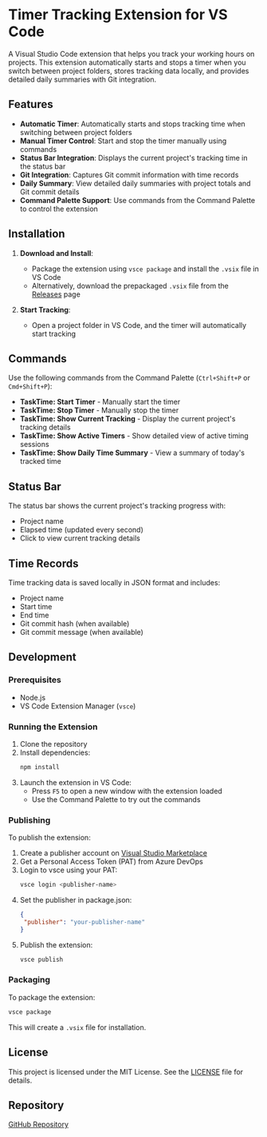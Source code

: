 # Timer Tracking Extension for VS Code

A Visual Studio Code extension that helps you track your working hours on projects. This extension automatically starts and stops a timer when you switch between project folders, stores tracking data locally, and provides detailed daily summaries with Git integration.

## Features

- **Automatic Timer**: Automatically starts and stops tracking time when switching between project folders
- **Manual Timer Control**: Start and stop the timer manually using commands
- **Status Bar Integration**: Displays the current project's tracking time in the status bar
- **Git Integration**: Captures Git commit information with time records
- **Daily Summary**: View detailed daily summaries with project totals and Git commit details
- **Command Palette Support**: Use commands from the Command Palette to control the extension

## Installation

1. **Download and Install**:

   - Package the extension using `vsce package` and install the `.vsix` file in VS Code
   - Alternatively, download the prepackaged `.vsix` file from the [Releases](#) page

2. **Start Tracking**:
   - Open a project folder in VS Code, and the timer will automatically start tracking

## Commands

Use the following commands from the Command Palette (`Ctrl+Shift+P` or `Cmd+Shift+P`):

- **TaskTime: Start Timer** - Manually start the timer
- **TaskTime: Stop Timer** - Manually stop the timer
- **TaskTime: Show Current Tracking** - Display the current project's tracking details
- **TaskTime: Show Active Timers** - Show detailed view of active timing sessions
- **TaskTime: Show Daily Time Summary** - View a summary of today's tracked time

## Status Bar

The status bar shows the current project's tracking progress with:

- Project name
- Elapsed time (updated every second)
- Click to view current tracking details

## Time Records

Time tracking data is saved locally in JSON format and includes:

- Project name
- Start time
- End time
- Git commit hash (when available)
- Git commit message (when available)

## Development

### Prerequisites

- Node.js
- VS Code Extension Manager (`vsce`)

### Running the Extension

1. Clone the repository
2. Install dependencies:
   ```bash
   npm install
   ```
3. Launch the extension in VS Code:
   - Press `F5` to open a new window with the extension loaded
   - Use the Command Palette to try out the commands

### Publishing

To publish the extension:

1. Create a publisher account on [Visual Studio Marketplace](https://marketplace.visualstudio.com/manage)
2. Get a Personal Access Token (PAT) from Azure DevOps
3. Login to vsce using your PAT:
   ```bash
   vsce login <publisher-name>
   ```
4. Set the publisher in package.json:
   ```json
   {
   	"publisher": "your-publisher-name"
   }
   ```
5. Publish the extension:
   ```bash
   vsce publish
   ```

### Packaging

To package the extension:

```bash
vsce package
```

This will create a `.vsix` file for installation.

## License

This project is licensed under the MIT License. See the [LICENSE](LICENSE) file for details.

## Repository

[GitHub Repository](https://github.com/dheariarachman/vscode-timer.git)
